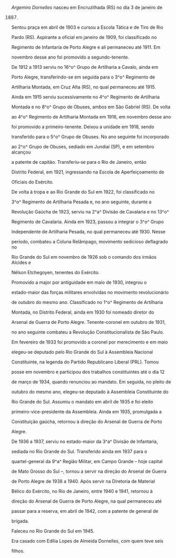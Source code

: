 

*Argemiro Dornelles* nasceu em Encruzilhada (RS) no dia 3 de janeiro de

1887.



Sentou praça em abril de 1903 e cursou a Escola Tática e de Tiro de Rio

Pardo (RS). Aspirante a oficial em janeiro de 1909, foi classificado no

Regimento de Infantaria de Porto Alegre e ali permaneceu até 1911. Em

novembro desse ano foi promovido a segundo-tenente.



De 1912 a 1913 serviu no 16^o^ Grupo de Artilharia a Cavalo, ainda em

Porto Alegre, transferindo-se em seguida para o 3^o^ Regimento de

Artilharia Montada, em Cruz Alta (RS), no qual permaneceu até 1915.

Ainda em 1915 serviu sucessivamente no 4^o^ Regimento de Artilharia

Montada e no 8^o^ Grupo de Obuses, ambos em São Gabriel (RS). De volta

ao 4^o^ Regimento de Artilharia Montada em 1916, em novembro desse ano

foi promovido a primeiro-tenente. Deixou a unidade em 1918, sendo

transferido para o 5^o^ Grupo de Obuses. No ano seguinte foi incorporado

ao 2^o^ Grupo de Obuses, sediado em Jundiaí (SP), e em setembro alcançou

a patente de capitão. Transferiu-se para o Rio de Janeiro, então

Distrito Federal, em 1921, ingressando na Escola de Aperfeiçoamento de

Oficiais do Exército.



De volta à tropa e ao Rio Grande do Sul em 1922, foi classificado no

3^o^ Regimento de Artilharia Pesada e, no ano seguinte, durante a

Revolução Gaúcha de 1923, serviu na 2^a^ Divisão de Cavalaria e no 13^o^

Regimento de Cavalaria. Ainda em 1923, passou a integrar o 3^o^ Grupo

Independente de Artilharia Pesada, no qual permaneceu até 1930. Nesse

período, combateu a Coluna Relâmpago, movimento sedicioso deflagrado no

Rio Grande do Sul em novembro de 1926 sob o comando dos irmãos Alcides e

Nélson Etchegoyen, tenentes do Exército.



Promovido a major por antiguidade em maio de 1930, integrou o

estado-maior das forças militares envolvidas no movimento revolucionário

de outubro do mesmo ano. Classificado no 1^o^ Regimento de Artilharia

Montada, no Distrito Federal, ainda em 1930 foi nomeado diretor do

Arsenal de Guerra de Porto Alegre. Tenente-coronel em outubro de 1931,

no ano seguinte combateu a Revolução Constitucionalista de São Paulo.



Em fevereiro de 1933 foi promovido a coronel por merecimento e em maio

elegeu-se deputado pelo Rio Grande do Sul à Assembleia Nacional

Constituinte, na legenda do Partido Republicano Liberal (PRL). Tomou

posse em novembro e participou dos trabalhos constituintes até o dia 12

de março de 1934, quando renunciou ao mandato. Em seguida, no pleito de

outubro do mesmo ano, elegeu-se deputado à Assembleia Constituinte do

Rio Grande do Sul. Assumiu o mandato em abril de 1935 e foi eleito

primeiro-vice-presidente da Assembleia. Ainda em 1935, promulgada a

Constituição gaúcha, retornou à direção do Arsenal de Guerra de Porto

Alegre.



De 1936 a 1937, serviu no estado-maior da 3^a^ Divisão de Infantaria,

sediada no Rio Grande do Sul. Transferido ainda em 1937 para o

quartel-general da 9^a^ Região Militar, em Campo Grande – hoje capital

de Mato Grosso do Sul –, tornou a servir na direção do Arsenal de Guerra

de Porto Alegre de 1938 a 1940. Após servir na Diretoria de Material

Bélico do Exército, no Rio de Janeiro, entre 1940 e 1941, retornou à

direção do Arsenal de Guerra de Porto Alegre, na qual permaneceu até

passar para a reserva, em abril de 1942, com a patente de general de

brigada.



Faleceu no Rio Grande do Sul em 1945.



Era casado com Edília Lopes de Almeida Dornelles, com quem teve seis

filhos.



